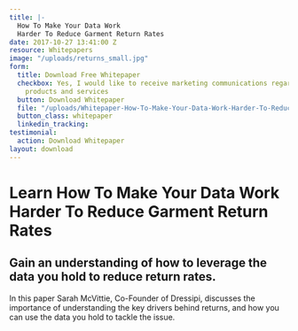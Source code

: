 ```yaml
---
title: |-
  How To Make Your Data Work
  Harder To Reduce Garment Return Rates
date: 2017-10-27 13:41:00 Z
resource: Whitepapers
image: "/uploads/returns_small.jpg"
form:
  title: Download Free Whitepaper
  checkbox: Yes, I would like to receive marketing communications regarding Dressipi
    products and services
  button: Download Whitepaper
  file: "/uploads/Whitepaper-How-To-Make-Your-Data-Work-Harder-To-Reduce-Garment-Return-Rates.pdf"
  button_class: whitepaper
  linkedin_tracking: 
testimonial:
  action: Download Whitepaper
layout: download
---
```


# Learn How To Make Your Data Work Harder To Reduce Garment Return Rates

## Gain an understanding of how to leverage the data you hold to reduce return rates.

In this paper Sarah McVittie, Co-Founder of Dressipi, discusses the importance of understanding the key drivers behind returns, and how you can use the data you hold to tackle the issue.
